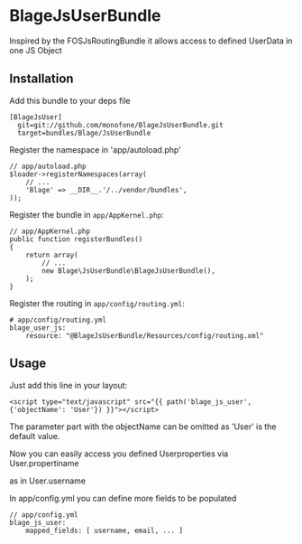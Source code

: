 BlageJsUserBundle
=================

Inspired by the FOSJsRoutingBundle it allows access to defined UserData in one 
JS Object

Installation
------------

Add this bundle to your deps file

    [BlageJsUser]
      git=git://github.com/monofone/BlageJsUserBundle.git
      target=bundles/Blage/JsUserBundle

Register the namespace in 'app/autoload.php'
 
    // app/autoload.php
    $loader->registerNamespaces(array(
        // ...
        'Blage' => __DIR__.'/../vendor/bundles',
    ));

Register the bundle in `app/AppKernel.php`:

    // app/AppKernel.php
    public function registerBundles()
    {
        return array(
            // ...
            new Blage\JsUserBundle\BlageJsUserBundle(),
        );
    }

Register the routing in `app/config/routing.yml`:

    # app/config/routing.yml
    blage_user_js:
        resource: "@BlageJsUserBundle/Resources/config/routing.xml"

Usage
-----

Just add this line in your layout:

    <script type="text/javascript" src="{{ path('blage_js_user', {'objectName': 'User'}) }}"></script>

The parameter part with the objectName can be omitted as 'User' is the default value.

Now you can easily access you defined Userproperties via User.propertiname

as in User.username

In app/config.yml you can define more fields to be populated

    // app/config.yml
    blage_js_user:
        mapped_fields: [ username, email, ... ]
